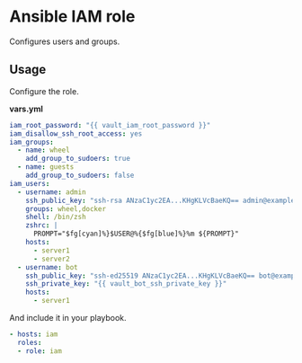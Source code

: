# Ansible IAM role

Configures users and groups.

## Usage

Configure the role.

**vars.yml**

```yml
iam_root_password: "{{ vault_iam_root_password }}"
iam_disallow_ssh_root_access: yes
iam_groups:
  - name: wheel
    add_group_to_sudoers: true
  - name: guests
    add_group_to_sudoers: false
iam_users:
  - username: admin
    ssh_public_key: "ssh-rsa ANzaC1yc2EA...KHgKLVcBaeKQ== admin@example.com"
    groups: wheel,docker
    shell: /bin/zsh
    zshrc: |
      PROMPT="$fg[cyan]%}$USER@%{$fg[blue]%}%m ${PROMPT}"
    hosts:
      - server1
      - server2
  - username: bot
    ssh_public_key: "ssh-ed25519 ANzaC1yc2EA...KHgKLVcBaeKQ== bot@example.com"
    ssh_private_key: "{{ vault_bot_ssh_private_key }}"
    hosts:
      - server1
```

And include it in your playbook.

```yml
- hosts: iam
  roles:
  - role: iam
```